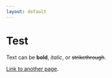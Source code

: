 ```yaml
---
layout: default
---
```


# Test

Text can be **bold**, _italic_, or ~~strikethrough~~.



[Link to another page](./CV.html).
